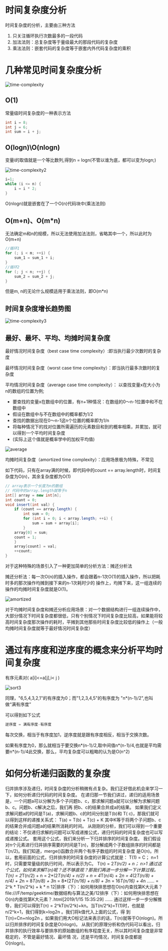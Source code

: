 <!-- ---
title: 时间复杂度
tags: 
- 时间复杂度
categories: 
- 复杂度分析
--- -->

# 时间复杂度分析

时间复杂度的分析，主要由三种方法
1. 只关注循环执行次数最多的一段代码
2. 加法法则：总复杂度等于量级最大的那段代码的复杂度
3. 乘法法则：嵌套代码的复杂度等于嵌套内外代码复杂度的乘积

# 几种常见时间复杂度分析


![time-complexity](https://raw.githubusercontent.com/FameLsy/Images/master/data/time-complexity.png)

## O(1)

常量级时间复杂度的一种表示方法
```java
int i = 8;
int j = 6;
int sum = i + j;
```

## O(logn)\O(nlogn)

变量i的取值就是一个等比数列,得到n = logn(不管以谁为底，都可以变为logn;)

![time-complexity2](https://raw.githubusercontent.com/FameLsy/Images/master/data/time-complexity2.png)

```java
i=1;
while (i <= n) {
    i = i * 2;
}
```

O(nlogn)就是嵌套在了一个O(n)代码块中(乘法法则)

## O(m+n)、O(m*n)

无法确定m和n的规模，所以无法使用加法法则，省略其中一个，所以此时为O(m+n)

```java
//循环1
for (; i < m; ++i) {
    sum_1 = sum_1 + i;
}
//循环2
for (; j < n; ++j) {
    sum_2 = sum_2 + j;
}
```

但是m, n的无论什么规模适用于乘法法则，即O(m*n)

## 时间复杂度增长趋势图

![time-complexity3](https://raw.githubusercontent.com/FameLsy/Images/master/data/time-complexity3.png)

## 最好、最坏、平均、均摊时间复杂度

最好情况时间复杂度（best case time complexity）:即当执行最少次数时的复杂度

最坏情况时间复杂度（worst case time complexity）：即当执行最多次数时的复杂度

平均情况时间复杂度（average case time complexity）： 以查找变量x在大小为n的数组的位置为例;
- 要查找的变量x在数组中的位置，有n+1种情况：在数组的0～n-1位置中和不在数组中
- 假设在数组中与不在数组中的概率都为1/2
- 查找的数据出现在0～n-1这n个位置的概率即为1/n
- 将每种情况下的找对位置所需遍历的元素数目和到的概率相乘，并累加，就可以得到一个平均时间复杂度
- (实际上这个值就是概率学中的加权平均值)

![average](https://raw.githubusercontent.com/FameLsy/Images/master/data/average.png)

均摊时间复杂度（amortized time complexity）：应用场景极为特殊，不常见

如下代码，只有在array满的时候，即代码中的count == array.length时，时间复杂度为O(n)，其余复杂度都为O(1)

```java
// array表示一个长度为n的数组
// 代码中的array.length就等于n
int[] array = new int[n];
int count = 0;
void insert(int val) {
    if (count == array.length) {
        int sum = 0;
        for (int i = 0; i < array.length; ++i) {
            sum = sum + array[i];
        }
    array[0] = sum;
    count = 1;
    }   
    array[count] = val;
    ++count;
}
```

对于这种特殊的场景引入了一种更加简单的分析方法：摊还分析法

摊还分析法：每一次O(n)的插入操作，都会跟着n-1次O(1)的插入操作，所以把耗时多的那次操作均摊到接下来的n-1次耗时少的
操作上，均摊下来，这一组连续的操作的均摊时间复杂度就是O(1)。

![amortized](https://raw.githubusercontent.com/FameLsy/Images/master/data/amortized.png)

对于均摊时间复杂度和摊还分析应用场景：对一个数据结构进行一组连续操作中，大部分情况下时间复杂度都很低，只有个别情况下时间复杂度比较高，如果能将较高时间复杂度那次操作的耗时，平摊到其他那些时间复杂度比较低的操作上（一般均摊时间复杂度就等于最好情况时间复杂度）


# 通过有序度和逆序度的概念来分析平均时间复杂度

有序元素对( a[i]<=a[j],i< j )


![sort3](https://raw.githubusercontent.com/FameLsy/Images/master/data/sort2.png)
 

同理，"6,5,4,3,2,1"的有序度为0；而"1,2,3,4,5"的有序度为 "n*(n-1)/2",也叫做“满有序度”


可以得到如下公式
```java
逆序度 = 满有序度-有序度
```

每次交换，相当于有序度加1，逆序度就是跟有序度相反，相当于交换次数。

如果有序度为0，那么就相当于要交换n*(n-1)/2,取中间值n*(n-1)/4,也就是平均需要n*(n-1)/4此交换，那么，平均复杂度可以粗略的认为是O(n^2)

# 如何分析递归函数的复杂度

归并排序涉及递归，时间复杂度的分析稍微有点复杂。我们正好借此机会来学习一下，如何分析递归代码的时间复杂度。
在递归那一节我们讲过，递归的适用场景是，一个问题a可以分解为多个子问题b、c，那求解问题a就可以分解为求解问题b、c。问题b、c解决之后，我们再
把b、c的结果合并成a的结果。
如果我们定义求解问题a的时间是T(a)，求解问题b、c的时间分别是T(b)和 T( c)，那我们就可以得到这样的递推关系式：
T(a) = T(b) + T(c) + K
其中K等于将两个子问题b、c的结果合并成问题a的结果所消耗的时间。
从刚刚的分析，我们可以得到一个重要的结论：不仅递归求解的问题可以写成递推公式，递归代码的时间复杂度也可以写成递推公式。
套用这个公式，我们来分析一下归并排序的时间复杂度。
我们假设对n个元素进行归并排序需要的时间是T(n)，那分解成两个子数组排序的时间都是T(n/2)。我们知道，merge()函数合并两个有序子数组的时间复杂度
是O(n)。所以，套用前面的公式，归并排序的时间复杂度的计算公式就是：
T(1) = C； n=1时，只需要常量级的执行时间，所以表示为C。
T(n) = 2*T(n/2) + n； n>1
通过这个公式，如何来求解T(n)呢？还不够直观？那我们再进一步分解一下计算过程。
T(n) = 2*T(n/2) + n
= 2*(2*T(n/4) + n/2) + n = 4*T(n/4) + 2*n
= 4*(2*T(n/8) + n/4) + 2*n = 8*T(n/8) + 3*n
= 8*(2*T(n/16) + n/8) + 3*n = 16*T(n/16) + 4*n
......
= 2^k * T(n/2^k) + k * n
12|排序（下）：如何用快排思想在O(n)内查找第K大元素？
file:///F/temp/geektime/数据结构与算法之美/12排序（下）：如何用快排思想在O(n)内查找第K大元素？.html[2019/1/15 15:35:29]
......
通过这样一步一步分解推导，我们可以得到T(n) = 2^kT(n/2^k)+kn。当T(n/2^k)=T(1)时，也就是n/2^k=1，我们得到k=log2n 。我们将k值代入上面的公式，得
到T(n)=Cn+nlog2n 。如果我们用大O标记法来表示的话，T(n)就等于O(nlogn)。所以归并排序的时间复杂度是O(nlogn)。
从我们的原理分析和伪代码可以看出，归并排序的执行效率与要排序的原始数组的有序程度无关，所以其时间复杂度是非常稳定的，不管是最好情况、最坏情
况，还是平均情况，时间复杂度都是O(nlogn)。
